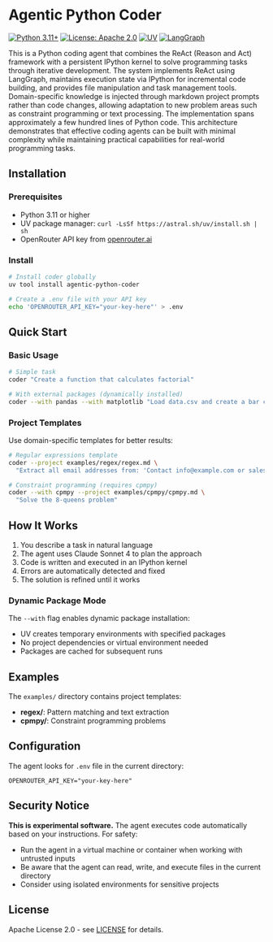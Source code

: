 # Agentic Python Coder

[![Python 3.11+](https://img.shields.io/badge/python-3.11+-blue.svg)](https://www.python.org/downloads/)
[![License: Apache 2.0](https://img.shields.io/badge/License-Apache%202.0-blue.svg)](https://opensource.org/licenses/Apache-2.0)
[![UV](https://img.shields.io/badge/Packaged%20with-UV-purple)](https://github.com/astral-sh/uv)
[![LangGraph](https://img.shields.io/badge/Built%20with-LangGraph-green)](https://github.com/langchain-ai/langgraph)

This is a Python coding agent that combines the ReAct (Reason and Act) framework with a persistent IPython kernel to solve programming tasks through iterative development. The system implements ReAct using LangGraph, maintains execution state via IPython for incremental code building, and provides file manipulation and task management tools. Domain-specific knowledge is injected through markdown project prompts rather than code changes, allowing adaptation to new problem areas such as constraint programming or text processing. The implementation spans approximately a few hundred lines of Python code. This architecture demonstrates that effective coding agents can be built with minimal complexity while maintaining practical capabilities for real-world programming tasks.

## Installation

### Prerequisites

- Python 3.11 or higher
- UV package manager: `curl -LsSf https://astral.sh/uv/install.sh | sh`
- OpenRouter API key from [openrouter.ai](https://openrouter.ai)

### Install

```bash
# Install coder globally
uv tool install agentic-python-coder

# Create a .env file with your API key
echo 'OPENROUTER_API_KEY="your-key-here"' > .env
```

## Quick Start

### Basic Usage

```bash
# Simple task
coder "Create a function that calculates factorial"

# With external packages (dynamically installed)
coder --with pandas --with matplotlib "Load data.csv and create a bar chart"
```

### Project Templates

Use domain-specific templates for better results:

```bash
# Regular expressions template
coder --project examples/regex/regex.md \
  "Extract all email addresses from: 'Contact info@example.com or sales@test.org'"

# Constraint programming (requires cpmpy)
coder --with cpmpy --project examples/cpmpy/cpmpy.md \
  "Solve the 8-queens problem"
```

## How It Works

1. You describe a task in natural language
2. The agent uses Claude Sonnet 4 to plan the approach
3. Code is written and executed in an IPython kernel
4. Errors are automatically detected and fixed
5. The solution is refined until it works

### Dynamic Package Mode

The `--with` flag enables dynamic package installation:
- UV creates temporary environments with specified packages
- No project dependencies or virtual environment needed
- Packages are cached for subsequent runs

## Examples

The `examples/` directory contains project templates:

- **regex/**: Pattern matching and text extraction
- **cpmpy/**: Constraint programming problems

## Configuration

The agent looks for `.env` file in the current directory:

```
OPENROUTER_API_KEY="your-key-here"
```

## Security Notice

**This is experimental software.** The agent executes code automatically based on your instructions. For safety:
- Run the agent in a virtual machine or container when working with untrusted inputs
- Be aware that the agent can read, write, and execute files in the current directory
- Consider using isolated environments for sensitive projects

## License

Apache License 2.0 - see [LICENSE](LICENSE) for details.